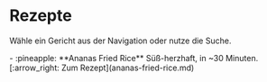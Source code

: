 # Rezepte

Wähle ein Gericht aus der Navigation oder nutze die Suche.

<div class="grid cards" markdown>
- :pineapple: **Ananas Fried Rice**  
  Süß-herzhaft, in ~30 Minuten.  
  [:arrow_right: Zum Rezept](ananas-fried-rice.md)
</div>
